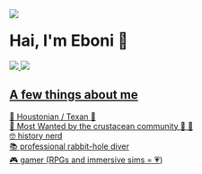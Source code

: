 <img align="left" img src="https://user-images.githubusercontent.com/32157169/197328189-c4e82b77-7d6e-429b-a122-bf3ff046d1b6.png">

 # Hai, I'm Eboni :wave:


<a target="_blank" href="https://www.linkedin.com/in/ebonilm"><img src="https://img.shields.io/badge/LinkedIn-0077B5?style=for-the-badge&logo=linkedin&logoColor=white"/> <a target="_blank" href="https://curioushistonian.com"><img src="https://img.shields.io/badge/WordPress-%23117AC9.svg?style=for-the-badge&logo=WordPress&logoColor=white"/>

## A few things about me
:metal: Houstonian / Texan :cowboy_hat_face: <br>
:crab: Most Wanted by the crustacean community :shrimp: :lobster: <br>
:nerd_face: history nerd <br>
:books: professional rabbit-hole diver <br>
:video_game:	gamer (RPGs and immersive sims = :heartpulse:) <br>
